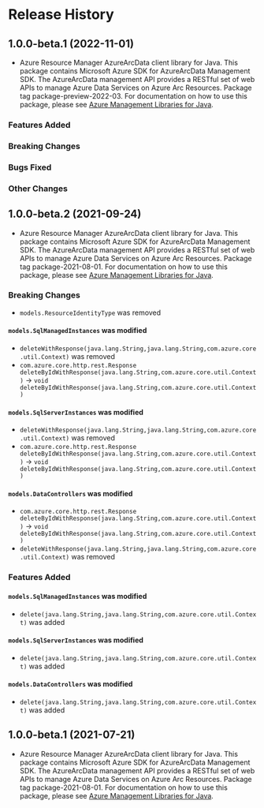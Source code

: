 # Release History

## 1.0.0-beta.1 (2022-11-01)

- Azure Resource Manager AzureArcData client library for Java. This package contains Microsoft Azure SDK for AzureArcData Management SDK. The AzureArcData management API provides a RESTful set of web APIs to manage Azure Data Services on Azure Arc Resources. Package tag package-preview-2022-03. For documentation on how to use this package, please see [Azure Management Libraries for Java](https://aka.ms/azsdk/java/mgmt).

### Features Added

### Breaking Changes

### Bugs Fixed

### Other Changes

## 1.0.0-beta.2 (2021-09-24)

- Azure Resource Manager AzureArcData client library for Java. This package contains Microsoft Azure SDK for AzureArcData Management SDK. The AzureArcData management API provides a RESTful set of web APIs to manage Azure Data Services on Azure Arc Resources. Package tag package-2021-08-01. For documentation on how to use this package, please see [Azure Management Libraries for Java](https://aka.ms/azsdk/java/mgmt).

### Breaking Changes

* `models.ResourceIdentityType` was removed

#### `models.SqlManagedInstances` was modified

* `deleteWithResponse(java.lang.String,java.lang.String,com.azure.core.util.Context)` was removed
* `com.azure.core.http.rest.Response deleteByIdWithResponse(java.lang.String,com.azure.core.util.Context)` -> `void deleteByIdWithResponse(java.lang.String,com.azure.core.util.Context)`

#### `models.SqlServerInstances` was modified

* `deleteWithResponse(java.lang.String,java.lang.String,com.azure.core.util.Context)` was removed
* `com.azure.core.http.rest.Response deleteByIdWithResponse(java.lang.String,com.azure.core.util.Context)` -> `void deleteByIdWithResponse(java.lang.String,com.azure.core.util.Context)`

#### `models.DataControllers` was modified

* `com.azure.core.http.rest.Response deleteByIdWithResponse(java.lang.String,com.azure.core.util.Context)` -> `void deleteByIdWithResponse(java.lang.String,com.azure.core.util.Context)`
* `deleteWithResponse(java.lang.String,java.lang.String,com.azure.core.util.Context)` was removed

### Features Added

#### `models.SqlManagedInstances` was modified

* `delete(java.lang.String,java.lang.String,com.azure.core.util.Context)` was added

#### `models.SqlServerInstances` was modified

* `delete(java.lang.String,java.lang.String,com.azure.core.util.Context)` was added

#### `models.DataControllers` was modified

* `delete(java.lang.String,java.lang.String,com.azure.core.util.Context)` was added

## 1.0.0-beta.1 (2021-07-21)

- Azure Resource Manager AzureArcData client library for Java. This package contains Microsoft Azure SDK for AzureArcData Management SDK. The AzureArcData management API provides a RESTful set of web APIs to manage Azure Data Services on Azure Arc Resources. Package tag package-2021-08-01. For documentation on how to use this package, please see [Azure Management Libraries for Java](https://aka.ms/azsdk/java/mgmt).
